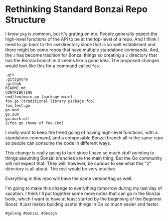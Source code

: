 # Rethinking Standard Bonzai Repo Structure

I know `pkg` is common, but it's grating on me. People generally expect
the high-level functions of the API to be at the top-level of a repo.
And I think I need to go back to the `cmd` directory since that is so
well established and there might be come repos that have multiple
standalone commands. And, the `z` has become tradition for Bonzai things
so creating a `z` directory that has the Bonzai branch in it seems like
a good idea. The proposed changes would look like this for a command
called `foo`:

```
.git
.gitignore
.github
README.md
CONTRIBUTING
cmd/foo/main.go (package main)
foo.go (traditional library package foo)
foo_test.go
go.mod
go.sum
go.work.off
z/foo.go (home of foo.Cmd)
```

I *really* want to keep the trend going of having high-level functions,
with a standalone command, and a composable Bonzai branch all in the
same repo so people can consume the code in different ways.

This change is really going to hurt since I have so much stuff pointing
to things assuming Bonzai branches are the main thing. But the Go
community will not expect that. They will, however, be curious to see
what this "z" directory is all about. The rest would be very intuitive.

Everything in this repo will have the same version/tag as well.

I'm going to make this change to everything tomorrow during my last day
of vacation. I think I'll put together some more notes that can go in
the Bonzai book, which I want to have at least started by the beginning
of the Beginner Boost. It just makes building useful things in Go so
much easier and faster.

    #golang #bonzai #design
